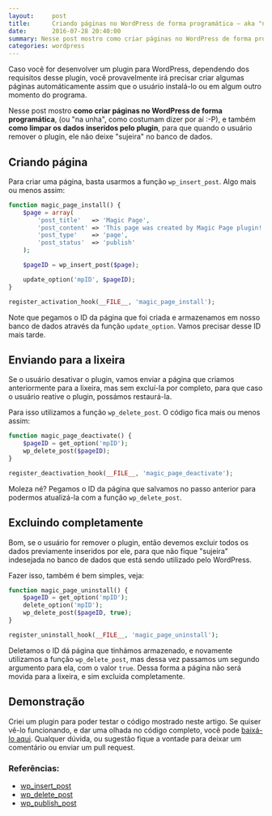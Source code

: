 ```yaml
---
layout:     post
title:      Criando páginas no WordPress de forma programática — aka "na unha"
date:       2016-07-28 20:40:00
summary: Nesse post mostro como criar páginas no WordPress de forma programática, ou "na unha", como costumam dizer por aí, e também como limpar os dados inseridos pelo plugin ao desinstalá-lo.
categories: wordpress
---
```


Caso você for desenvolver um plugin para WordPress, dependendo dos requisitos desse plugin, você provavelmente irá precisar criar algumas páginas automáticamente assim que o usuário instalá-lo ou em algum outro momento do programa.

Nesse post mostro **como criar páginas no WordPress de forma programática**, (ou "na unha", como costumam dizer por aí :-P), e também **como limpar os dados inseridos pelo plugin**, para que quando o usuário remover o plugin, ele não deixe "sujeira" no banco de dados.

## Criando página

Para criar uma página, basta usarmos a função `wp_insert_post`. Algo mais ou menos assim:

```php
function magic_page_install() {
    $page = array(
        'post_title'   => 'Magic Page',
        'post_content' => 'This page was created by Magic Page plugin!',
        'post_type'    => 'page',
        'post_status'  => 'publish'
    );

    $pageID = wp_insert_post($page);

    update_option('mpID', $pageID);
}

register_activation_hook(__FILE__, 'magic_page_install');
```

Note que pegamos o ID da página que foi criada e armazenamos em nosso banco de dados através da função `update_option`. Vamos precisar desse ID mais tarde.

## Enviando para a lixeira

Se o usuário desativar o plugin, vamos enviar a página que criamos anteriormente para a lixeira, mas sem excluí-la por completo, para que caso o usuário reative o plugin, possámos restaurá-la.

Para isso utilizamos a função `wp_delete_post`. O código fica mais ou menos assim:

```php
function magic_page_deactivate() {
    $pageID = get_option('mpID');
    wp_delete_post($pageID);
}

register_deactivation_hook(__FILE__, 'magic_page_deactivate');
```

Moleza né? Pegamos o ID da página que salvamos no passo anterior para podermos atualizá-la com a função `wp_delete_post`.

## Excluindo completamente

Bom, se o usuário for remover o plugin, então devemos excluir todos os dados previamente inseridos por ele, para que não fique "sujeira" indesejada no banco de dados que está sendo utilizado pelo WordPress.

Fazer isso, também é bem simples, veja:

```php
function magic_page_uninstall() {
    $pageID = get_option('mpID');
    delete_option('mpID');
    wp_delete_post($pageID, true);
}

register_uninstall_hook(__FILE__, 'magic_page_uninstall');
```

Deletamos o ID dá página que tinhámos armazenado, e novamente utilizamos a função `wp_delete_post`, mas dessa vez passamos um segundo argumento para ela, com o valor `true`. Dessa forma a página não será movida para a lixeira, e sim excluida completamente.

## Demonstração

Criei um plugin para poder testar o código mostrado neste artigo. Se quiser vê-lo funcionando, e dar uma olhada no código completo, você pode [baixá-lo aqui](https://github.com/HenriqueSilverio/magic-page). Qualquer dúvida, ou sugestão fique a vontade para deixar um comentário ou enviar um pull request.

### Referências:

<ul>
    <li><a target="_blank" href="https://developer.wordpress.org/reference/functions/wp_insert_post">wp_insert_post</a></li>
    <li><a target="_blank" href="https://codex.wordpress.org/Function_Reference/wp_delete_post">wp_delete_post</a></li>
    <li><a target="_blank" href="https://codex.wordpress.org/Function_Reference/wp_publish_post">wp_publish_post</a></li>
</ul>
